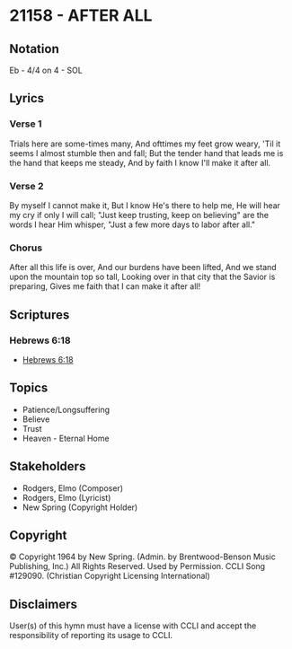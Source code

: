 # 21158 - AFTER ALL

## Notation

Eb - 4/4 on 4 - SOL

## Lyrics

### Verse 1

Trials here are some-times many, And ofttimes my feet grow weary, 'Til it seems I almost stumble then and fall; But the tender hand that leads me is the hand that keeps me steady, And by faith I know I'll make it after all.

### Verse 2

By myself I cannot make it, But I know He's there to help me, He will hear my cry if only I will call; "Just keep trusting, keep on believing" are the words I hear Him whisper, "Just a few more days to labor after all."

### Chorus

After all this life is over, And our burdens have been lifted, And we stand upon the mountain top so tall, Looking over in that city that the Savior is preparing, Gives me faith that I can make it after all!


## Scriptures

### Hebrews 6:18

- [Hebrews 6:18](https://www.biblegateway.com/passage/?search=Hebrews%206%3A18)


## Topics

- Patience/Longsuffering
- Believe
- Trust
- Heaven - Eternal Home

## Stakeholders

- Rodgers, Elmo (Composer)
- Rodgers, Elmo (Lyricist)
- New Spring (Copyright Holder)

## Copyright

© Copyright 1964 by New Spring. (Admin. by Brentwood-Benson Music Publishing, Inc.) All Rights Reserved. Used by Permission. CCLI Song #129090.
(Christian Copyright Licensing International)

## Disclaimers

User(s) of this hymn must have a license with CCLI and accept the responsibility of reporting its usage to CCLI.

